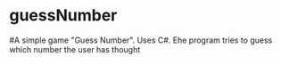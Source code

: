 # guessNumber

#A simple game "Guess Number". Uses C#. Еhe program tries to guess which number the user has thought
